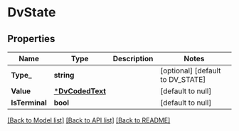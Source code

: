 # DvState

## Properties
Name | Type | Description | Notes
------------ | ------------- | ------------- | -------------
**Type_** | **string** |  | [optional] [default to DV_STATE]
**Value** | [***DvCodedText**](DvCodedText.md) |  | [default to null]
**IsTerminal** | **bool** |  | [default to null]

[[Back to Model list]](../README.md#documentation-for-models) [[Back to API list]](../README.md#documentation-for-api-endpoints) [[Back to README]](../README.md)

